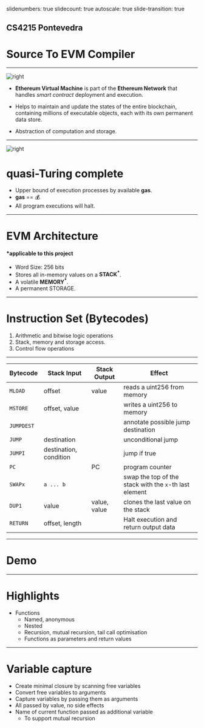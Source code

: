 slidenumbers: true
slidecount: true
autoscale: true
slide-transition: true

## CS4215 Pontevedra

# Source To EVM Compiler

------

![right](https://upload.wikimedia.org/wikipedia/commons/0/01/Ethereum_logo_translucent.svg)

- **Ethereum Virtual Machine** is part of the **Ethereum Network** that handles *smart contract* deployment and execution.

- Helps to maintain and update the states of the entire blockchain, containing millions of executable objects, each with its own permanent data store.
- Abstraction of computation and storage.

------

![right](https://uploads-ssl.webflow.com/6063626728ce7dfd0c61a317/62031f4f4697e2a9d1dd2e9e_Hodlnaut-Resources-Ethereum-Gas-System.jpg)

# quasi-Turing complete

- Upper bound of execution processes by available **gas**.
- **gas** == 💰
- All program executions will halt.

------

# EVM Architecture

#### *applicable to this project

- Word Size: 256 bits
- Stores all in-memory values on a **STACK<sup>*</sup>**.
- A volatile **MEMORY<sup>*</sup>**.
- A permanent STORAGE.

------

# Instruction Set (Bytecodes)

1. Arithmetic and bitwise logic operations
2. Stack, memory and storage access.
3. Control flow operations

------

| Bytecode   | Stack Input            | Stack Output | Effect                                                 |
| ---------- | ---------------------- | ------------ | ------------------------------------------------------ |
| `MLOAD`    | offset                 | value        | reads a uint256 from memory                            |
| `MSTORE`   | offset, value          |              | writes a uint256 to memory                             |
| `JUMPDEST` |                        |              | annotate possible jump destination                     |
| `JUMP`     | destination            |              | unconditional jump                                     |
| `JUMPI`    | destination, condition |              | jump if true                                           |
| `PC`       |                        | PC           | program counter                                        |
| `SWAPx`    | `a ... b`              |              | swap the top of the stack with the `x`-th last element |
| `DUP1`     | value                  | value, value | clones the last value on the stack                     |
| `RETURN`   | offset, length         |              | Halt execution and return output data                  |

------

# Demo

------

# Highlights

- Functions
  - Named, anonymous
  - Nested
  - Recursion, mutual recursion, tail call optimisation
  - Functions as parameters and return values

------

# Variable capture

- Create minimal closure by scanning free variables
- Convert free variables to arguments
- Capture variables by passing them as arguments
- All passed by value, no side effects
- Name of current function passed as additional variable
  - To support mutual recursion


